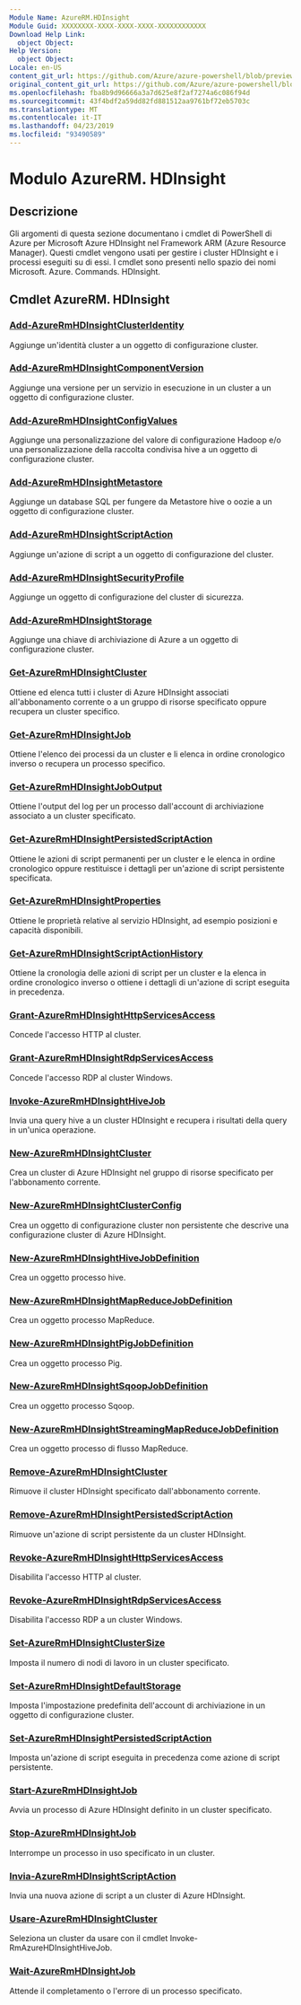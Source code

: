 ```yaml
---
Module Name: AzureRM.HDInsight
Module Guid: XXXXXXXX-XXXX-XXXX-XXXX-XXXXXXXXXXXX
Download Help Link:
  object Object: 
Help Version:
  object Object: 
Locale: en-US
content_git_url: https://github.com/Azure/azure-powershell/blob/preview/src/ResourceManager/HDInsight/Commands.HDInsight/help/AzureRM.HDInsight.md
original_content_git_url: https://github.com/Azure/azure-powershell/blob/preview/src/ResourceManager/HDInsight/Commands.HDInsight/help/AzureRM.HDInsight.md
ms.openlocfilehash: fba8b9d96666a3a7d625e8f2af7274a6c086f94d
ms.sourcegitcommit: 43f4bdf2a59dd82fd881512aa9761bf72eb5703c
ms.translationtype: MT
ms.contentlocale: it-IT
ms.lasthandoff: 04/23/2019
ms.locfileid: "93490589"
---
```

# Modulo AzureRM. HDInsight
## Descrizione
Gli argomenti di questa sezione documentano i cmdlet di PowerShell di Azure per Microsoft Azure HDInsight nel Framework ARM (Azure Resource Manager). Questi cmdlet vengono usati per gestire i cluster HDInsight e i processi eseguiti su di essi. I cmdlet sono presenti nello spazio dei nomi Microsoft. Azure. Commands. HDInsight.

## Cmdlet AzureRM. HDInsight
### [Add-AzureRmHDInsightClusterIdentity](Add-AzureRmHDInsightClusterIdentity.md)
Aggiunge un'identità cluster a un oggetto di configurazione cluster.

### [Add-AzureRmHDInsightComponentVersion](Add-AzureRmHDInsightComponentVersion.md)
Aggiunge una versione per un servizio in esecuzione in un cluster a un oggetto di configurazione cluster.

### [Add-AzureRmHDInsightConfigValues](Add-AzureRmHDInsightConfigValues.md)
Aggiunge una personalizzazione del valore di configurazione Hadoop e/o una personalizzazione della raccolta condivisa hive a un oggetto di configurazione cluster.

### [Add-AzureRmHDInsightMetastore](Add-AzureRmHDInsightMetastore.md)
Aggiunge un database SQL per fungere da Metastore hive o oozie a un oggetto di configurazione cluster.

### [Add-AzureRmHDInsightScriptAction](Add-AzureRmHDInsightScriptAction.md)
Aggiunge un'azione di script a un oggetto di configurazione del cluster.

### [Add-AzureRmHDInsightSecurityProfile](Add-AzureRmHDInsightSecurityProfile.md)
Aggiunge un oggetto di configurazione del cluster di sicurezza.

### [Add-AzureRmHDInsightStorage](Add-AzureRmHDInsightStorage.md)
Aggiunge una chiave di archiviazione di Azure a un oggetto di configurazione cluster.

### [Get-AzureRmHDInsightCluster](Get-AzureRmHDInsightCluster.md)
Ottiene ed elenca tutti i cluster di Azure HDInsight associati all'abbonamento corrente o a un gruppo di risorse specificato oppure recupera un cluster specifico.

### [Get-AzureRmHDInsightJob](Get-AzureRmHDInsightJob.md)
Ottiene l'elenco dei processi da un cluster e li elenca in ordine cronologico inverso o recupera un processo specifico.

### [Get-AzureRmHDInsightJobOutput](Get-AzureRmHDInsightJobOutput.md)
Ottiene l'output del log per un processo dall'account di archiviazione associato a un cluster specificato.

### [Get-AzureRmHDInsightPersistedScriptAction](Get-AzureRmHDInsightPersistedScriptAction.md)
Ottiene le azioni di script permanenti per un cluster e le elenca in ordine cronologico oppure restituisce i dettagli per un'azione di script persistente specificata.

### [Get-AzureRmHDInsightProperties](Get-AzureRmHDInsightProperties.md)
Ottiene le proprietà relative al servizio HDInsight, ad esempio posizioni e capacità disponibili.

### [Get-AzureRmHDInsightScriptActionHistory](Get-AzureRmHDInsightScriptActionHistory.md)
Ottiene la cronologia delle azioni di script per un cluster e la elenca in ordine cronologico inverso o ottiene i dettagli di un'azione di script eseguita in precedenza.

### [Grant-AzureRmHDInsightHttpServicesAccess](Grant-AzureRmHDInsightHttpServicesAccess.md)
Concede l'accesso HTTP al cluster.

### [Grant-AzureRmHDInsightRdpServicesAccess](Grant-AzureRmHDInsightRdpServicesAccess.md)
Concede l'accesso RDP al cluster Windows.

### [Invoke-AzureRmHDInsightHiveJob](Invoke-AzureRmHDInsightHiveJob.md)
Invia una query hive a un cluster HDInsight e recupera i risultati della query in un'unica operazione.

### [New-AzureRmHDInsightCluster](New-AzureRmHDInsightCluster.md)
Crea un cluster di Azure HDInsight nel gruppo di risorse specificato per l'abbonamento corrente.

### [New-AzureRmHDInsightClusterConfig](New-AzureRmHDInsightClusterConfig.md)
Crea un oggetto di configurazione cluster non persistente che descrive una configurazione cluster di Azure HDInsight.

### [New-AzureRmHDInsightHiveJobDefinition](New-AzureRmHDInsightHiveJobDefinition.md)
Crea un oggetto processo hive.

### [New-AzureRmHDInsightMapReduceJobDefinition](New-AzureRmHDInsightMapReduceJobDefinition.md)
Crea un oggetto processo MapReduce.

### [New-AzureRmHDInsightPigJobDefinition](New-AzureRmHDInsightPigJobDefinition.md)
Crea un oggetto processo Pig.

### [New-AzureRmHDInsightSqoopJobDefinition](New-AzureRmHDInsightSqoopJobDefinition.md)
Crea un oggetto processo Sqoop.

### [New-AzureRmHDInsightStreamingMapReduceJobDefinition](New-AzureRmHDInsightStreamingMapReduceJobDefinition.md)
Crea un oggetto processo di flusso MapReduce.

### [Remove-AzureRmHDInsightCluster](Remove-AzureRmHDInsightCluster.md)
Rimuove il cluster HDInsight specificato dall'abbonamento corrente.

### [Remove-AzureRmHDInsightPersistedScriptAction](Remove-AzureRmHDInsightPersistedScriptAction.md)
Rimuove un'azione di script persistente da un cluster HDInsight.

### [Revoke-AzureRmHDInsightHttpServicesAccess](Revoke-AzureRmHDInsightHttpServicesAccess.md)
Disabilita l'accesso HTTP al cluster.

### [Revoke-AzureRmHDInsightRdpServicesAccess](Revoke-AzureRmHDInsightRdpServicesAccess.md)
Disabilita l'accesso RDP a un cluster Windows.

### [Set-AzureRmHDInsightClusterSize](Set-AzureRmHDInsightClusterSize.md)
Imposta il numero di nodi di lavoro in un cluster specificato.

### [Set-AzureRmHDInsightDefaultStorage](Set-AzureRmHDInsightDefaultStorage.md)
Imposta l'impostazione predefinita dell'account di archiviazione in un oggetto di configurazione cluster.

### [Set-AzureRmHDInsightPersistedScriptAction](Set-AzureRmHDInsightPersistedScriptAction.md)
Imposta un'azione di script eseguita in precedenza come azione di script persistente.

### [Start-AzureRmHDInsightJob](Start-AzureRmHDInsightJob.md)
Avvia un processo di Azure HDInsight definito in un cluster specificato.

### [Stop-AzureRmHDInsightJob](Stop-AzureRmHDInsightJob.md)
Interrompe un processo in uso specificato in un cluster.

### [Invia-AzureRmHDInsightScriptAction](Submit-AzureRmHDInsightScriptAction.md)
Invia una nuova azione di script a un cluster di Azure HDInsight.

### [Usare-AzureRmHDInsightCluster](Use-AzureRmHDInsightCluster.md)
Seleziona un cluster da usare con il cmdlet Invoke-RmAzureHDInsightHiveJob.

### [Wait-AzureRmHDInsightJob](Wait-AzureRmHDInsightJob.md)
Attende il completamento o l'errore di un processo specificato.

